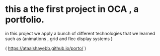 # this a the first project in OCA , a portfolio.
in this project we apply a bunch of different technologies that we learned such as (animations , grid and flec display systems )

( https://ataalshayebb.github.io/porto/ )
